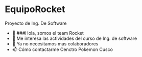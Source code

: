# EquipoRocket
Proyecto de Ing. De Software

- 👋 ###Hola, somos el team Rocket
- 👀 Me interesa las actividades del curso de Ing. de software
- 💞️ Ya no necesitamos mas colaboradores
- 📫 Cómo contactarme Cenctro Pokemon Cusco
